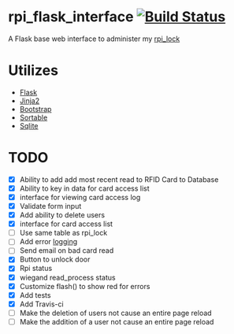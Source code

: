# rpi_flask_interface [![Build Status](https://travis-ci.org/chdsbd/rpi_flask_interface.svg)](https://travis-ci.org/chdsbd/rpi_flask_interface)
A Flask base web interface to administer my [rpi_lock](https://github.com/chdsbd/rpi_lock)

# Utilizes
- [Flask](https://github.com/mitsuhiko/flask)
- [Jinja2](http://jinja.pocoo.org)
- [Bootstrap](http://getbootstrap.com)
- [Sortable](https://github.com/HubSpot/sortable)
- [Sqlite](https://sqlite.org)

# TODO
- [x] Ability to add add most recent read to RFID Card to Database
- [x] Ability to key in data for card access list
- [x] interface for viewing card access log
- [x] Validate form input
- [x] Add ability to delete users
- [x] interface for card access list
- [ ] Use same table as rpi_lock
- [ ] Add error [logging](http://flask.pocoo.org/docs/0.10/errorhandling/#application-errors)
- [ ] Send email on bad card read
- [x] Button to unlock door
- [x] Rpi status
- [x] wiegand read_process status
- [x] Customize flash() to show red for errors
- [x] Add tests
- [x] Add Travis-ci
- [ ] Make the deletion of users not cause an entire page reload
- [ ] Make the addition of a user not cause an entire page reload
